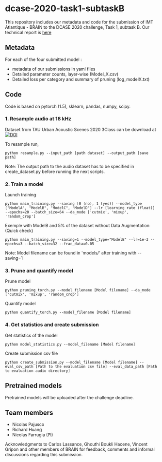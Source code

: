 # dcase-2020-task1-subtaskB

This repository includes our metadata and code for the submission of IMT Atlantique - BRAIN to the DCASE 2020 challenge, Task 1, subtask B. 
Our technical report is [here](Farrugia_IMT-Atlantique-BRAIn_task1_technical_report.pdf)

Metadata
--

For each of the four submitted model : 

- metadata of our submissions in yaml files
- Detailed parameter counts, layer-wise (Model_X.csv)
- Detailed loss per category and summary of pruning (log_modelX.txt)


Code
--


Code is based on pytorch (1.5), sklearn, pandas, numpy, scipy.

### 1. Resample audio at 18 kHz

Dataset from TAU Urban Acoustic Scenes 2020 3Class can be download at [![DOI](https://zenodo.org/badge/DOI/10.5281/zenodo.3670185.svg)](https://doi.org/10.5281/zenodo.3670185)

To resample run,
```
python resample.py --input_path [path dataset] --output_path [save path]
```

Note: The output path to the audio dataset has to be specified in create_dataset.py before running the next scripts.

### 2. Train a model

Launch training
```
python main_training.py --saving [0 (no), 1 (yes)] --model_type ["ModelA", "ModelB", "ModelC", "ModelD"] --lr [learning rate (float)] --epochs=20 --batch_size=64 --da_mode ['cutmix', 'mixup', 'random_crop'] 
```

Exemple with ModelB and 5% of the dataset without Data Augmentation (Quick check)
```
python main_training.py --saving=1 --model_type="ModelB" --lr=1e-3 --epochs=3 --batch_size=32 --frac_data=0.05
```

Note: Model filename can be found in 'models/' after training with --saving=1

### 3. Prune and quantify model

Prune model
```
python pruning_torch.py --model_filename [Model filename] --da_mode ['cutmix', 'mixup', 'random_crop'] 
```

Quantify model
```
python quantify_torch.py --model_filename [Model filename]
```

### 4. Get statistics and create submission

Get statistics of the model
```
python model_statistics.py --model_filename [Model filename]
```

Create submission csv file
```
python create_submission.py --model_filename [Model filename] --eval_csv_path [Path to the evaluation csv file] --eval_data_path [Path to evaluation audio directory]
```



Pretrained models 
--
Pretrained models will be uploaded after the challenge deadline.

Team members
--
- Nicolas Pajusco
- Richard Huang
- Nicolas Farrugia (PI)
  
Acknowledgments to Carlos Lassance, Ghouthi Boukli Hacene, Vincent Gripon and other members of BRAIN for feedback, comments and informal discussions regarding this submission. 
